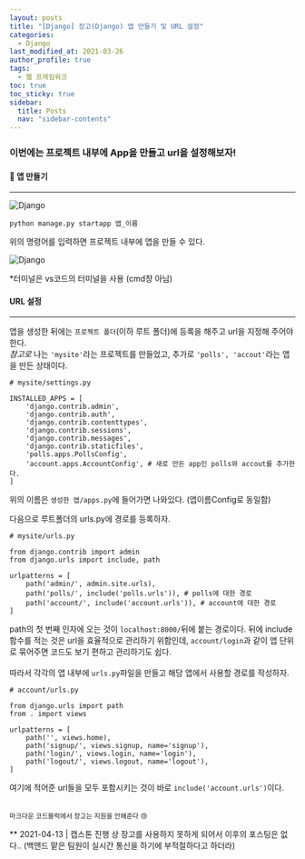 ```yaml
---
layout: posts
title: "[Django] 장고(Django) 앱 만들기 및 URL 설정"
categories:
  - Django
last_modified_at: 2021-03-26
author_profile: true
tags:
  - 웹 프레임워크
toc: true
toc_sticky: true
sidebar:
  title: Posts
  nav: "sidebar-contents"
---
```


### 이번에는 프로젝트 내부에 App을 만들고 url을 설정해보자!


#### 🌱 앱 만들기

-----

![Django](/assets/image/django_app.PNG)

```
python manage.py startapp 앱_이름
```
위의 명령어를 입력하면 프로젝트 내부에 앱을 만들 수 있다.

![Django](/assets/image/django_app2.PNG)

*터미널은 vs코드의 터미널을 사용 (cmd창 아님)


#### URL 설정

-----

앱을 생성한 뒤에는 ```프로젝트 폴더```(이하 루트 폴더)에 등록을 해주고 url을 지정해 주어야 한다.
<br>
_참고로_ 나는 ```'mysite'```라는 프로젝트를 만들었고, 추가로 ```'polls', 'accout'```라는 앱을 만든 상태이다.

```django
# mysite/settings.py

INSTALLED_APPS = [
    'django.contrib.admin',
    'django.contrib.auth',
    'django.contrib.contenttypes',
    'django.contrib.sessions',
    'django.contrib.messages',
    'django.contrib.staticfiles',
    'polls.apps.PollsConfig',
    'account.apps.AccountConfig', # 새로 만든 app인 polls와 accout를 추가한다.
]
```

위의 이름은 ```생성한 앱/apps.py```에 들어가면 나와있다. (앱이름Config로 동일함)

다음으로 루트폴더의 urls.py에 경로를 등록하자.

```django
# mysite/urls.py

from django.contrib import admin
from django.urls import include, path

urlpatterns = [
    path('admin/', admin.site.urls),
    path('polls/', include('polls.urls')), # polls에 대한 경로
    path('account/', include('account.urls')), # account에 대한 경로
]
```

path의 첫 번째 인자에 오는 것이 ```localhost:8000/```뒤에 붙는 경로이다. 뒤에 include함수를 적는 것은
url을 효율적으로 관리하기 위함인데, ```account/login```과 같이 앱 단위로 묶어주면 코드도 보기 편하고 관리하기도 쉽다.
<br><br>
따라서 각각의 앱 내부에 ```urls.py```파일을 만들고 해당 앱에서 사용할 경로를 작성하자.
```django
# account/urls.py

from django.urls import path
from . import views

urlpatterns = [
    path('', views.home),
    path('signup/', views.signup, name='signup'),
    path('login/', views.login, name='login'),
    path('logout/', views.logout, name='logout'),
]
```
여기에 적어준 url들을 모두 포함시키는 것이 바로 ```include('account.urls')```이다.


<br>
<small>마크다운 코드블럭에서 장고는 지원을 안해준다 😢</small>


** 2021-04-13 | 캡스톤 진행 상 장고를 사용하지 못하게 되어서 이후의 포스팅은 없다.. (백앤드 맡은 팀원이 실시간 통신을 하기에 부적절하다고 하더라)
